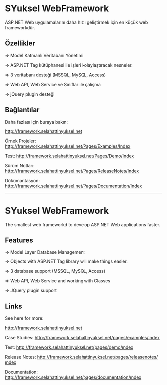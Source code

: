 # SYuksel WebFramework
ASP.NET Web uygulamalarını daha hızlı geliştirmek için en küçük web frameworkdür.
## Özellikler
=> Model Katmanlı Veritabanı Yönetimi

=> ASP.NET Tag kütüphanesi ile işleri kolaylaştıracak nesneler.

=> 3 veritabanı desteği (MSSQL, MySQL, Access)

=> Web API, Web Service ve Sınıflar ile çalışma

=> jQuery plugin desteği

## Bağlantılar
Daha fazlası için buraya bakın: 

http://framework.selahattinyuksel.net

Örnek Projeler: http://framework.selahattinyuksel.net/Pages/Examples/Index

Test: http://framework.selahattinyuksel.net/Pages/Demo/Index

Sürüm Notları: http://framework.selahattinyuksel.net/Pages/ReleaseNotes/Index

Dökümantasyon: http://framework.selahattinyuksel.net/Pages/Documentation/Index

----------------------------------------------------------------------------------------------

# SYuksel WebFramework
The smallest web frameworkd to develop ASP.NET Web applications faster.

## Features
=> Model Layer Database Management

=> Objects with ASP.NET Tag library will make things easier.

=> 3 database support (MSSQL, MySQL, Access)

=> Web API, Web Service and working with Classes

=> JQuery plugin support

## Links
See here for more:

http://framework.selahattinyuksel.net

Case Studies: http://framework.selahattinyuksel.net/pages/examples/ındex

Test: http://framework.selahattinyuksel.net/pages/demo/ındex

Release Notes: http://framework.selahattinyuksel.net/pages/releasenotes/ındex

Documentation: http://framework.selahattinyuksel.net/pages/documentation/ındex


